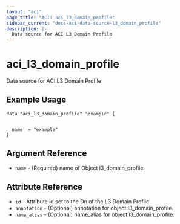 ```yaml
---
layout: "aci"
page_title: "ACI: aci_l3_domain_profile"
sidebar_current: "docs-aci-data-source-l3_domain_profile"
description: |-
  Data source for ACI L3 Domain Profile
---
```


# aci_l3_domain_profile #
Data source for ACI L3 Domain Profile

## Example Usage ##

```hcl
data "aci_l3_domain_profile" "example" {


  name  = "example"
}
```
## Argument Reference ##
* `name` - (Required) name of Object l3_domain_profile.



## Attribute Reference

* `id` - Attribute id set to the Dn of the L3 Domain Profile.
* `annotation` - (Optional) annotation for object l3_domain_profile.
* `name_alias` - (Optional) name_alias for object l3_domain_profile.
